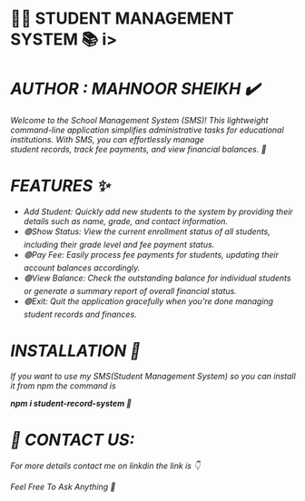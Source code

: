 <h1><b <i> 👨‍🎓 STUDENT MANAGEMENT SYSTEM 📚 </b>i></b></h1>
<h1><i>AUTHOR : MAHNOOR SHEIKH ✔️</i></h1>
<p><i>Welcome to the School Management System (SMS)! This lightweight command-line application simplifies administrative tasks for educational institutions. With SMS, you can effortlessly manage</br>
student records, track fee payments, and view financial balances. 📌</i></p>
<h1><b><i>FEATURES ✨</i></b></h1>
<ul>
  <li>
    <i>Add Student: Quickly add new students to the system by providing their details such as name, grade, and contact information.</i>
  </li>
  <li><i>🟢Show Status: View the current enrollment status of all students, including their grade level and fee payment status.</i></li>
  <li><i>🟢Pay Fee: Easily process fee payments for students, updating their account balances accordingly.</i></li>
  <li><i>🟢View Balance: Check the outstanding balance for individual students or generate a summary report of overall financial status.</i></li>
  <li><i>🟢Exit: Quit the application gracefully when you're done managing student records and finances.</i></li>
</ul>
<h1><i>INSTALLATION 📍</i></h1>
<p><i>If you want to use my SMS(Student Management System) so you can install it from npm the command is </i></p>
<p><b><i>npm i student-record-system 🔴</i></b></p>
<h1><b><i>📧 CONTACT US:</i></b></h1>
<p><i>For more details contact me on linkdin the link is 👇</i></p>
<link src = "https://www.linkedin.com/in/growthmonii/"/>
<p><i>Feel Free To Ask Anything 🌸</i></p>
